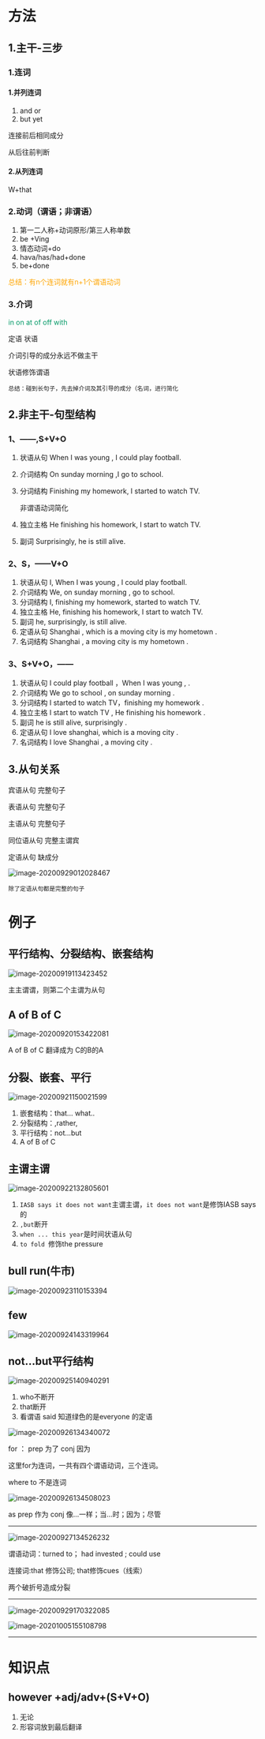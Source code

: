 # 方法

## 1.主干-三步

### 1.连词

#### 1.并列连词

1. and or
2. but yet

连接前后相同成分

从后往前判断

#### 2.从列连词

W+that

### 2.动词（谓语；非谓语）

1. 第一二人称+动词原形/第三人称单数
2. be +Ving
3. 情态动词+do
4. hava/has/had+done
5. be+done

<font color=orange>总结：有n个连词就有n+1个谓语动词</font>



### 3.介词

<font color=#009966>in on at of off with</font>

定语 状语

介词引导的成分永远不做主干

状语修饰谓语

`总结：碰到长句子，先去掉介词及其引导的成分（名词，进行简化`

## 2.非主干-句型结构

### 1、——,S+V+O

1. 状语从句 When I was young , I could play football.

2. 介词结构 On sunday morning ,I go to school.

3. 分词结构 Finishing my homework, I started to watch TV.

   非谓语动词简化

4. 独立主格 He finishing his homework,  I start to watch TV.

5. 副词 Surprisingly, he is still alive.

### 2、S，——V+O

1. 状语从句 I, When I was young , I could play football.
2. 介词结构 We, on sunday morning , go to school.
3. 分词结构 I, finishing my homework,  started to watch TV.
4. 独立主格 He,  finishing his homework,  I start to watch TV.
5. 副词 he, surprisingly,  is still alive.
6. 定语从句 Shanghai , which is  a moving city is my hometown .
7. 名词结构 Shanghai , a moving city is my hometown .

### 3、S+V+O，——

1. 状语从句  I could play football ，When I was young , .
2. 介词结构 We go to school , on sunday morning .
3. 分词结构 I started to watch TV，finishing my homework .
4. 独立主格 I start to watch TV , He finishing his homework .
5. 副词 he is still alive, surprisingly .
6. 定语从句 I love shanghai, which is a moving city .
7. 名词结构 I love Shanghai , a moving city  .

## 3.从句关系

宾语从句 完整句子

表语从句 完整句子

主语从句 完整句子

同位语从句 完整主谓宾

定语从句  缺成分

![image-20200929012028467](https://gitee.com/HaitoChan/upload-pic-typora/raw/master/null/image-20200929012028467.png)

`除了定语从句都是完整的句子`



# 例子

## 平行结构、分裂结构、嵌套结构

![image-20200919113423452](https://gitee.com/HaitoChan/upload-pic-typora/raw/master/null/image-20200919113423452.png)

主主谓谓，则第二个主谓为从句

## A of B of C

![image-20200920153422081](https://gitee.com/HaitoChan/upload-pic-typora/raw/master/null/image-20200920153422081.png)

A of B of C 翻译成为 C的B的A

## 分裂、嵌套、平行

![image-20200921150021599](https://gitee.com/HaitoChan/upload-pic-typora/raw/master/null/image-20200921150021599.png)

1. 嵌套结构：that... what..
2. 分裂结构：,rather,
3. 平行结构：not...but
4. A of B of C

## 主谓主谓

![image-20200922132805601](https://gitee.com/HaitoChan/upload-pic-typora/raw/master/null/image-20200922132805601.png)

1. `IASB says it does not want`主谓主谓，`it does not want`是修饰IASB says 的
2. `,but`断开
3. `when ... this year`是时间状语从句
4. `to fold `修饰the pressure

## bull run(牛市)

![image-20200923110153394](https://gitee.com/HaitoChan/upload-pic-typora/raw/master/null/image-20200923110153394.png)

## few

![image-20200924143319964](https://gitee.com/HaitoChan/upload-pic-typora/raw/master/null/image-20200924143319964.png)

## not...but平行结构

![image-20200925140940291](https://gitee.com/HaitoChan/upload-pic-typora/raw/master/null/image-20200925140940291.png)

1. who不断开
2. that断开
3. 看谓语 said 知道绿色的是everyone 的定语



![image-20200926134340072](https://gitee.com/HaitoChan/upload-pic-typora/raw/master/null/image-20200926134340072.png)

for ： prep 为了 conj 因为

这里for为连词，一共有四个谓语动词，三个连词。

where to 不是连词

![image-20200926134508023](https://gitee.com/HaitoChan/upload-pic-typora/raw/master/null/image-20200926134508023.png)

as prep 作为 conj 像...一样；当...时；因为；尽管

----

![image-20200927134526232](https://gitee.com/HaitoChan/upload-pic-typora/raw/master/null/image-20200927134526232.png)

谓语动词：turned to； had invested ; could use

连接词:that 修饰公司; that修饰cues（线索）

两个破折号造成分裂

---

![image-20200929170322085](https://gitee.com/HaitoChan/upload-pic-typora/raw/master/null/image-20200929170322085.png)



![image-20201005155108798](https://gitee.com/HaitoChan/upload-pic-typora/raw/master/null/image-20201005155108798.png)

------

# 知识点

## however +adj/adv+(S+V+O)

1. 无论
2. 形容词放到最后翻译